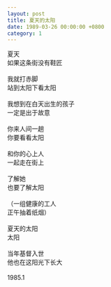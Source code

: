 ```yaml
---
layout: post
title: 夏天的太阳
date: 1989-03-26 00:00:00 +0800
category: 1
---
```


夏天<br>
如果这条街没有鞋匠<br>
<br>
我就打赤脚<br>
站到太阳下看太阳<br>
<br>
我想到在白天出生的孩子<br>
一定是出于故意<br>
<br>
你来人间一趟<br>
你要看看太阳<br>
<br>
和你的心上人<br>
一起走在街上<br>
<br>
了解她<br>
也要了解太阳<br>
<br>
（一组健康的工人<br>
正午抽着纸烟）<br>
<br>
夏天的太阳<br>
太阳<br>
<br>
当年基督入世<br>
他也在这阳光下长大<br>
<br>
1985.1
